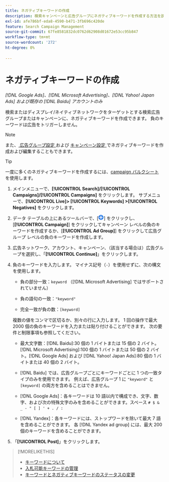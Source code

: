 ```yaml
---
title: ネガティブキーワードの作成
description: 検索キャンペーンと広告グループにネガティブキーワードを作成する方法を説明します。
exl-id: afe786bf-eda8-4590-b471-3fb696c420de
feature: Search Campaign Management
source-git-commit: 67fe8581832dc0762d62908d01672e53cc95b847
workflow-type: tm+mt
source-wordcount: '272'
ht-degree: 0%

---
```


# ネガティブキーワードの作成

*[!DNL Google Ads]、[!DNL Microsoft Advertising]、[!DNL Yahoo! Japan Ads] および既存の [!DNL Baidu] アカウントのみ*

検索またはディスプレイ/ネイティブネットワークをターゲットとする検索広告グループまたはキャンペーンに、ネガティブキーワードを作成できます。 負のキーワードは広告をトリガーしません。

>[!NOTE]
>また、[ 広告グループ設定 ](/help/search-social-commerce/campaign-management/campaigns/ad-group-manage.md) および [ キャンペーン設定 ](/help/search-social-commerce/campaign-management/campaigns/campaign-manage.md) でネガティブキーワードを作成および編集することもできます。

>[!TIP]
>一度に多くのネガティブキーワードを作成するには、[campaign バルクシート ](/help/search-social-commerce/campaign-management/bulksheets/bulksheet-about.md) を使用します。

1. メインメニューで、**[!UICONTROL Search]/[!UICONTROL Campaigns]/[!UICONTROL Campaigns]** をクリックします。 サブメニューで、**[!UICONTROL Live]> [!UICONTROL Keywords] >[!UICONTROL Negatives]** をクリックします。

1. データ テーブルの上にあるツールバーで、[![ 作成 ](/help/search-social-commerce/assets/add.png " 作成 ")] をクリックし、[**[!UICONTROL Campaign]**] をクリックしてキャンペーン レベルの負のキーワードを作成するか、[**[!UICONTROL Ad Group]**] をクリックして広告グループ レベルの負のキーワードを作成します。

1. 広告ネットワーク、アカウント、キャンペーン、（該当する場合は）広告グループを選択し、「**[!UICONTROL Continue]**」をクリックします。

1. 負のキーワードを入力します。 マイナス記号（`-`）を使用せずに、次の構文を使用します。

   * 負の部分一致：`keyword` （[!DNL Microsoft Advertising] ではサポートされていません）

   * 負の語句の一致：`"keyword"`

   * 完全一致が負の数：`[keyword]`

   複数の値をコンマで区切るか、別々の行に入力します。 1 回の操作で最大 2000 個の負のキーワードを入力または貼り付けることができます。 次の要件と制限事項も参照してください。

   * 最大文字数：[!DNL Baidu]:30 個の 1 バイトまたは 15 個の 2 バイト。[!DNL Microsoft Advertising]:100 個の 1 バイトまたは 50 個の 2 バイト。[!DNL Google Ads] および [!DNL Yahoo! Japan Ads]:80 個の 1 バイトまたは 40 個の 2 バイト。

   * [!DNL Baidu] では、広告グループごとにキーワードごとに 1 つの一致タイプのみを使用できます。 例えば、広告グループ 1 に `"keyword"` と `[keyword]` の両方を含めることはできません。

   * [!DNL Google Ads]：各キーワードは 10 語以内で構成でき、文字、数字、および次の特殊文字のみを含めることができます。スペース `# $ & _ - " [ ] ' + . / :`

   * [!DNL Yandex]：各キーワードには、ストップワードを除いて最大 7 語を含めることができます。 各 [!DNL Yandex ad group] には、最大 200 個のキーワードを含めることができます。

1. 「**[!UICONTROL Post]**」をクリックします。

>[!MORELIKETHIS]
>
>* [ キーワードについて ](keyword-about.md)
>* [ 入札可能キーワードの管理 ](keyword-manage.md)
>* [ キーワードとネガティブキーワードのステータスの変更 ](keyword-status-edit.md)
